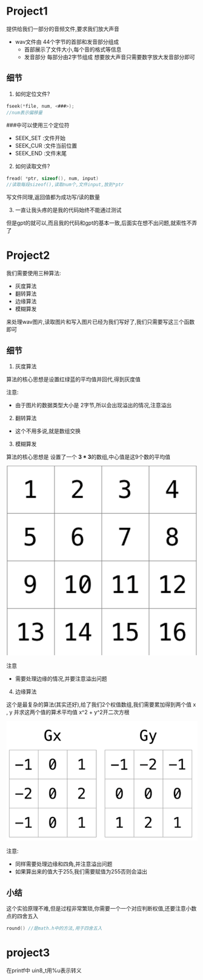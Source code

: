 # Project1

提供给我们一部分的音频文件,要求我们放大声音

* wav文件由 44个字节的首部和发音部分组成
  * 首部展示了文件大小,每个音的格式等信息
  * 发音部分 每部分由2字节组成 想要放大声音只需要数字放大发音部分即可



## 细节

1. 如何定位文件?

```c
fseek(*file, num, <###>);
//num表示偏移量
```

\###中可以使用三个定位符

* SEEK_SET	:文件开始
* SEEK_CUR   :文件当前位置  
* SEEK_END   :文件末尾

2. 如何读取文件?

```c
fread( *ptr, sizeof(), num, input)
//读取每段sizeof(),读取num个,文件input,放到*ptr
```

写文件同理,返回值都为成功写/读的数量

3. 一直让我头疼的是我的代码始终不能通过测试

但是gpt的就可以,而且我的代码和gpt的基本一致,后面实在想不出问题,就索性不弄了



# Project2

我们需要使用三种算法:

* 灰度算法
* 翻转算法
* 边缘算法
* 模糊算发

来处理wav图片,读取图片和写入图片已经为我们写好了,我们只需要写这三个函数即可



## 细节

1. 灰度算法

算法的核心思想是设置红绿蓝的平均值并回代,得到灰度值

注意:

* 由于图片的数据类型大小是 2字节,所以会出现溢出的情况,注意溢出

2. 翻转算法

* 这个不用多说,就是数组交换

3. 模糊算发

算法的核心思想是 设置了一个 **3 * 3**的数组,中心值是这9个数的平均值

![](./img/image-20231024081915123.png)

注意

* 需要处理边缘的情况,并要注意溢出问题

4. 边缘算法

这个是最复杂的算法(其实还好),给了我们2个权值数组,我们需要累加得到两个值 x , y 并求这两个值的算术平均值 x^2 + y^2开二次方根

![image-20231024082146260](./img/image-20231024082146260.png)

注意:

* 同样需要处理边缘和四角,并注意溢出问题
* 如果算出来的值大于255,我们需要赋值为255否则会溢出



## 小结

这个实验原理不难,但是过程非常繁琐,你需要一个一个对应判断权值,还要注意小数点的四舍五入

 ````c
 round() //是math.h中的方法,用于四舍五入
 ````



# project3

在printf中 uin8_t用%u表示转义

